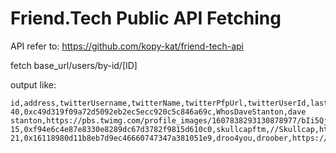 # Friend.Tech Public API Fetching

API refer to: https://github.com/kopy-kat/friend-tech-api

fetch base_url/users/by-id/[ID]

output like:
```csv
id,address,twitterUsername,twitterName,twitterPfpUrl,twitterUserId,lastOnline,lifetimeFeesCollectedInWei
40,0xc49d319f09a72d5092eb2ec5ecc920c5c846a69c,WhosDaveStanton,dave stanton,https://pbs.twimg.com/profile_images/1607838293130878977/bIi5QjN-.jpg,350001140,1691760475828,0
15,0xf94e6c4e87e8330e8289dc67d3782f9815d610c0,skullcapftm,//Skullcap,https://pbs.twimg.com/profile_images/1639043357816107009/iLiLMBL8.jpg,351829992,1691760834441,0
21,0x16118980d11b8eb7d9ec46660747347a381051e9,droo4you,droober,https://pbs.twimg.com/profile_images/1681216974687473669/ptJzjz92.jpg,3102607278,1691759908517,0
```
